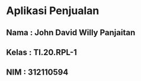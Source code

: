 # Aplikasi Penjualan    

## Nama     : John David Willy Panjaitan
## Kelas    : TI.20.RPL-1
## NIM      : 312110594